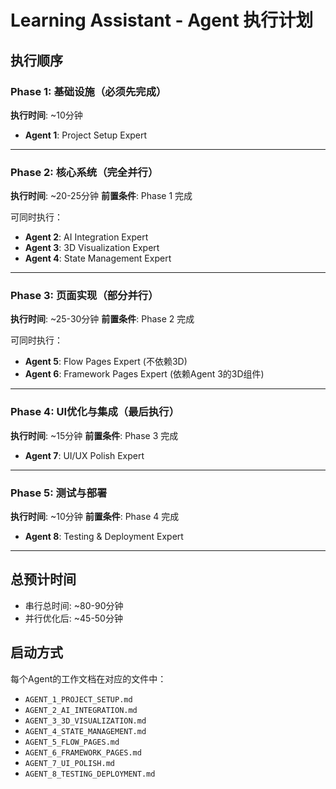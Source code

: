 # Learning Assistant - Agent 执行计划

## 执行顺序

### Phase 1: 基础设施（必须先完成）
**执行时间**: ~10分钟
- **Agent 1**: Project Setup Expert

---

### Phase 2: 核心系统（完全并行）
**执行时间**: ~20-25分钟
**前置条件**: Phase 1 完成

可同时执行：
- **Agent 2**: AI Integration Expert
- **Agent 3**: 3D Visualization Expert  
- **Agent 4**: State Management Expert

---

### Phase 3: 页面实现（部分并行）
**执行时间**: ~25-30分钟
**前置条件**: Phase 2 完成

可同时执行：
- **Agent 5**: Flow Pages Expert (不依赖3D)
- **Agent 6**: Framework Pages Expert (依赖Agent 3的3D组件)

---

### Phase 4: UI优化与集成（最后执行）
**执行时间**: ~15分钟
**前置条件**: Phase 3 完成

- **Agent 7**: UI/UX Polish Expert

---

### Phase 5: 测试与部署
**执行时间**: ~10分钟
**前置条件**: Phase 4 完成

- **Agent 8**: Testing & Deployment Expert

---

## 总预计时间
- 串行总时间: ~80-90分钟
- 并行优化后: ~45-50分钟

## 启动方式

每个Agent的工作文档在对应的文件中：
- `AGENT_1_PROJECT_SETUP.md`
- `AGENT_2_AI_INTEGRATION.md`
- `AGENT_3_3D_VISUALIZATION.md`
- `AGENT_4_STATE_MANAGEMENT.md`
- `AGENT_5_FLOW_PAGES.md`
- `AGENT_6_FRAMEWORK_PAGES.md`
- `AGENT_7_UI_POLISH.md`
- `AGENT_8_TESTING_DEPLOYMENT.md`

